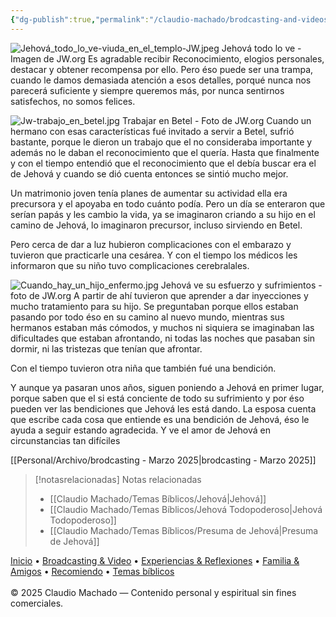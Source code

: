 ```yaml
---
{"dg-publish":true,"permalink":"/claudio-machado/brodcasting-and-videos/busquemos-el-reconocimiento-de-jehova/","title":"Busquemos el reconocimiento de Jehová","tags":["experiencia","Matrimonio","Enfermedad","Sufrimiento","reconocimiento"]}
---
```


![Jehová_todo_lo_ve-viuda_en_el_templo-JW.jpeg](/img/user/Personal/Im%C3%A1genes/Jehov%C3%A1_todo_lo_ve-viuda_en_el_templo-JW.jpeg)
<span class="pie-foto"> Jehová todo lo ve - Imagen de JW.org</span>
Es agradable recibir Reconocimiento, elogios personales, destacar y obtener recompensa por ello. Pero éso puede ser una trampa, cuando le damos demasiada atención a esos detalles, porqué nunca nos parecerá suficiente y siempre queremos más, por nunca sentirnos satisfechos, no somos felices. 

![Jw-trabajo_en_betel.jpg](/img/user/Personal/Im%C3%A1genes/Jw-trabajo_en_betel.jpg)
<span class="pie-foto">Trabajar en Betel - Foto de JW.org</span>
Cuando un hermano con esas características fué invitado a servir a Betel, sufrió bastante, porque le dieron un trabajo que el no consideraba importante y además no le daban el reconocimiento que el quería. Hasta que finalmente y con el tiempo entendió que el reconocimiento que el debía buscar era el de Jehová y cuando se dió cuenta entonces se sintió mucho mejor.

Un matrimonio joven tenía planes de aumentar su actividad ella era precursora y el apoyaba en todo cuánto podía.
Pero un día se enteraron que serían papás y les cambio la vida, ya se imaginaron criando a su hijo en el camino de Jehová, lo imaginaron precursor, incluso sirviendo en Betel. 

Pero cerca de dar a luz hubieron complicaciones con el embarazo y tuvieron que practicarle una cesárea. Y con el tiempo los médicos les informaron que su niño tuvo complicaciones cerebralales. 

![Cuando_hay_un_hijo_enfermo.jpg](/img/user/Personal/Im%C3%A1genes/Cuando_hay_un_hijo_enfermo.jpg)
<span class="pie-foto">Jehová ve su esfuerzo y sufrimientos - foto de JW.org</span>
A partir de ahí tuvieron que aprender a dar inyecciones y mucho tratamiento para su hijo. Se preguntaban porque ellos estaban pasando por todo éso en su camino al nuevo mundo, mientras sus hermanos estaban más cómodos, y muchos ni siquiera se imaginaban las dificultades que estaban afrontando, ni todas las noches que pasaban sin dormir, ni las tristezas que tenían que afrontar.

Con el tiempo tuvieron otra niña que también fué una bendición. 

Y aunque ya pasaran unos años, siguen poniendo a Jehová en primer lugar, porque saben que el si está conciente de todo su sufrimiento y por éso pueden ver las bendiciones que Jehová les está dando. La esposa cuenta que escribe cada cosa que entiende es una bendición de Jehová, éso le ayuda a seguir estando agradecida. Y ve el amor de Jehová en circunstancias tan difíciles 

[[Personal/Archivo/brodcasting - Marzo 2025\|brodcasting - Marzo 2025]]


> [!notasrelacionadas] Notas relacionadas
> - [[Claudio Machado/Temas Bíblicos/Jehová\|Jehová]]
> - [[Claudio Machado/Temas Bíblicos/Jehová Todopoderoso\|Jehová Todopoderoso]]
> - [[Claudio Machado/Temas Bíblicos/Presuma de Jehová\|Presuma de Jehová]]

<div class="pie-simple">
  <a href="https://mis-apuntes-psi.vercel.app/">Inicio</a> •
  <a href="https://mis-apuntes-psi.vercel.app/claudio-machado/brodcasting-and-videos/principial-brodcasting-and-video/">Broadcasting & Video</a> •
  <a href="https://mis-apuntes-psi.vercel.app/claudio-machado/experiencias-and-reflexiones/experiencias-and-reflexiones/">Experiencias & Reflexiones</a> •
  <a href="https://mis-apuntes-psi.vercel.app/claudio-machado/familia-and-amigos/familia-and-amigos/">Familia & Amigos</a> •
  <a href="https://mis-apuntes-psi.vercel.app/claudio-machado/recomendaciones/recomiendo/">Recomiendo</a> •
  <a href="https://mis-apuntes-psi.vercel.app/claudio-machado/temas-biblicos/temas-biblicos/">Temas bíblicos</a>
  <br><br>
  <span class="legal">© 2025 Claudio Machado — Contenido personal y espiritual sin fines comerciales.</span>
</div>